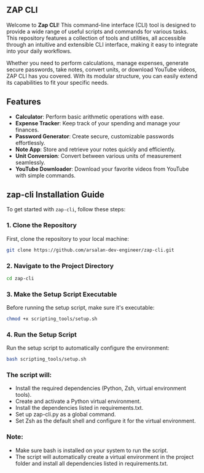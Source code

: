 ## ZAP CLI

Welcome to **Zap CLI**! This command-line interface (CLI) tool is designed to provide a wide range of useful scripts and commands for various tasks. This repository features a collection of tools and utilities, all accessible through an intuitive and extensible CLI interface, making it easy to integrate into your daily workflows.

Whether you need to perform calculations, manage expenses, generate secure passwords, take notes, convert units, or download YouTube videos, ZAP CLI has you covered. With its modular structure, you can easily extend its capabilities to fit your specific needs.

## Features

- **Calculator**: Perform basic arithmetic operations with ease.
- **Expense Tracker**: Keep track of your spending and manage your finances.
- **Password Generator**: Create secure, customizable passwords effortlessly.
- **Note App**: Store and retrieve your notes quickly and efficiently.
- **Unit Conversion**: Convert between various units of measurement seamlessly.
- **YouTube Downloader**: Download your favorite videos from YouTube with simple commands.

## zap-cli Installation Guide
To get started with `zap-cli`, follow these steps:

### 1. Clone the Repository
First, clone the repository to your local machine:
```bash
git clone https://github.com/arsalan-dev-engineer/zap-cli.git
```

### 2. Navigate to the Project Directory
```bash
cd zap-cli
```

### 3. Make the Setup Script Executable
Before running the setup script, make sure it's executable:
```bash
chmod +x scripting_tools/setup.sh
```

### 4. Run the Setup Script
Run the setup script to automatically configure the environment:
```bash
bash scripting_tools/setup.sh
```

### The script will:
* Install the required dependencies (Python, Zsh, virtual environment tools).
* Create and activate a Python virtual environment.
* Install the dependencies listed in requirements.txt.
* Set up zap-cli.py as a global command.
* Set Zsh as the default shell and configure it for the virtual environment.

### Note:
* Make sure bash is installed on your system to run the script.
* The script will automatically create a virtual environment in the project folder and install all dependencies listed in requirements.txt.
